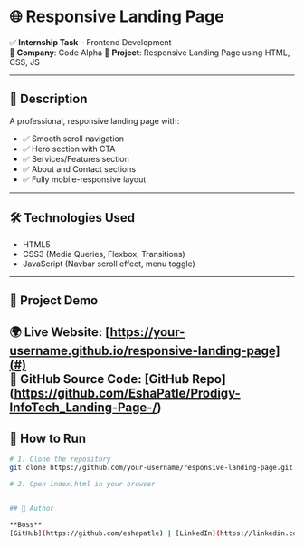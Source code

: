 # 🌐 Responsive Landing Page

✅ **Internship Task** – Frontend Development  
🏢 **Company**: Code Alpha 
📌 **Project**: Responsive Landing Page using HTML, CSS, JS

---

## 🔹 Description  
A professional, responsive landing page with:
- ✅ Smooth scroll navigation  
- ✅ Hero section with CTA  
- ✅ Services/Features section  
- ✅ About and Contact sections  
- ✅ Fully mobile-responsive layout  

---

## 🛠 Technologies Used  
- HTML5  
- CSS3 (Media Queries, Flexbox, Transitions)  
- JavaScript (Navbar scroll effect, menu toggle)

---

## 🔗 Project Demo  
🌍 **Live Website**: [https://your-username.github.io/responsive-landing-page](#) <!-- Replace with real link -->  
📂 **GitHub Source Code**: [GitHub Repo] (https://github.com/EshaPatle/Prodigy-InfoTech_Landing-Page-/)
---

## 🚀 How to Run

```bash
# 1. Clone the repository
git clone https://github.com/your-username/responsive-landing-page.git

# 2. Open index.html in your browser


## 👤 Author

**Boss**  
[GitHub](https://github.com/eshapatle) | [LinkedIn](https://linkedin.com/in/esha-patle-10371330b)
